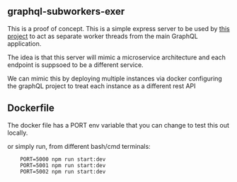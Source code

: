 ## graphql-subworkers-exer
This is a proof of concept.
This is a simple express server to be used by [this project](https://github.com/cnamqui/graphql-worker-threads-exer) to act as separate worker threads from the main GraphQL application.

The idea is that this server will mimic a microservice architecture and each endpoint is suppsoed to be a different service. 

We can mimic this by deploying multiple instances via docker   configuring the graphQL project to treat each instance as a different rest API

## Dockerfile
The docker file has a PORT env variable that you can change to test this out locally.

or simply run, from different bash/cmd terminals:
```
    PORT=5000 npm run start:dev
    PORT=5001 npm run start:dev
    PORT=5002 npm run start:dev

```